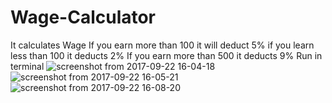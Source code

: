 # Wage-Calculator
It calculates Wage
If you earn more than 100 it will deduct 5% 
if you learn less than 100 it deducts 2% 
If you earn more than 500 it deducts 9%
Run in terminal
![screenshot from 2017-09-22 16-04-18](https://user-images.githubusercontent.com/21070545/30762555-5af69cba-9fb0-11e7-9b98-0f7cda089526.png)
![screenshot from 2017-09-22 16-05-21](https://user-images.githubusercontent.com/21070545/30762576-6bf9ee90-9fb0-11e7-9997-7e68d2228734.png)
![screenshot from 2017-09-22 16-08-20](https://user-images.githubusercontent.com/21070545/30762584-7738b958-9fb0-11e7-8712-e1c38ddd8b97.png)
